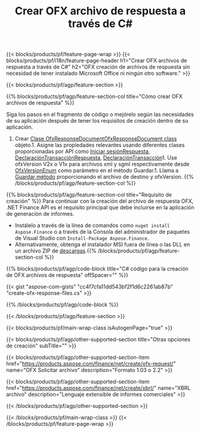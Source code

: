 ﻿---
title: Crear OFX archivo de respuesta a través de C#
description: Código de muestra para la creación del archivo de respuesta OFX. Utilice el código de ejemplo API para la generación de archivos de respuesta por lotes OFX dentro de las aplicaciones basadas en .NET. 
url: /es/net/create/ofx-response/
family: finance
platformtag: net
feature: create
informat: OFX Response
outformat: 
otherformats: OFX Response
---
{{< blocks/products/pf/feature-page-wrap >}}
{{< blocks/products/pf/i18n/feature-page-header h1="Crear OFX archivos de respuesta a través de C#" h2="OFX creación de archivos de respuesta sin necesidad de tener instalado Microsoft Office ni ningún otro software." >}}

{{< blocks/products/pf/agp/feature-section >}}

{{% blocks/products/pf/agp/feature-section-col title="Cómo crear OFX archivos de respuesta" %}}

Siga los pasos en el fragmento de código o mejórelo según las necesidades de su aplicación después de tener los requisitos de creación dentro de su aplicación.

1. Crear [Clase OfxResponseDocumentOfxResponseDocument class](https://apireference.aspose.com/finance/net/aspose.finance.ofx/ofxresponsedocument) objeto.1. Asigne las propiedades relevantes usando diferentes clases proporcionadas por API como [Iniciar sesiónRespuesta](https://apireference.aspose.com/finance/net/aspose.finance.ofx.signon/signonresponse),  [DeclaraciónTransacciónRespuesta](https://apireference.aspose.com/finance/net/aspose.finance.ofx.bank/statementtransactionresponse), [DeclaraciónTransacción](https://apireference.aspose.com/finance/net/aspose.finance.ofx/statementtransaction)1. Use ofxVersion V2x o V1x para archivos xml y sgml respectivamente desde [OfxVersionEnum](https://apireference.aspose.com/finance/net/aspose.finance.ofx/ofxversionenum) como parámetro en el método Guardar.1. Llama a [Guardar método](https://apireference.aspose.com/finance/net/aspose.finance.ofx/ofxresponsedocument/methods/save) proporcionando el archivo de destino y ofxVersion.
{{% /blocks/products/pf/agp/feature-section-col %}}

{{% blocks/products/pf/agp/feature-section-col title="Requisito de creación" %}}
Para continuar con la creación del archivo de respuesta OFX, .NET Finance API es el requisito principal que debe incluirse en la aplicación de generación de informes. 
- Instálelo a través de la línea de comandos como ```nuget install Aspose.Finance``` o a través de la Consola del administrador de paquetes de Visual Studio con ```Install-Package Aspose.Finance```.
- Alternativamente, obtenga el instalador MSI fuera de línea o las DLL en un archivo ZIP de [descargas](https://downloads.aspose.com/finance/net).{{% /blocks/products/pf/agp/feature-section-col %}}

{{% blocks/products/pf/agp/code-block title="C# código para la creación de OFX archivos de respuesta" offSpacer="" %}}

{{< gist "aspose-com-gists" "cc4f7cfa11dd543bf2f1d6c2261ab87b" "create-ofx-response-files.cs" >}}

{{% /blocks/products/pf/agp/code-block %}}

{{< /blocks/products/pf/agp/feature-section >}}

{{< blocks/products/pf/main-wrap-class isAutogenPage="true" >}}

{{< blocks/products/pf/agp/other-supported-section title="Otras opciones de creación" subTitle="" >}}

{{< blocks/products/pf/agp/other-supported-section-item href="https://products.aspose.com/finance/net/create/ofx-request/" name="OFX Solicitar archivo" description="Formato 1.03 o 2.2" >}}

{{< blocks/products/pf/agp/other-supported-section-item href="https://products.aspose.com/finance/net/create/xbrl/" name="XBRL archivo" description="Lenguaje extensible de informes comerciales" >}}

{{< /blocks/products/pf/agp/other-supported-section >}}

{{< /blocks/products/pf/main-wrap-class >}}
{{< /blocks/products/pf/feature-page-wrap >}}